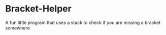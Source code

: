 # Bracket-Helper
A fun little program that uses a stack to check if you are missing a bracket somewhere
